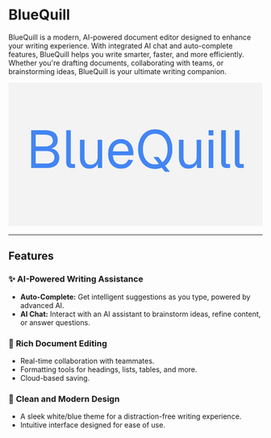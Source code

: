 # BlueQuill

BlueQuill is a modern, AI-powered document editor designed to enhance your writing experience. With integrated AI chat and auto-complete features, BlueQuill helps you write smarter, faster, and more efficiently. Whether you're drafting documents, collaborating with teams, or brainstorming ideas, BlueQuill is your ultimate writing companion.

![BlueQuill Screenshot](/public/banner.png)  

---

## Features

### ✨ **AI-Powered Writing Assistance**
- **Auto-Complete:** Get intelligent suggestions as you type, powered by advanced AI.
- **AI Chat:** Interact with an AI assistant to brainstorm ideas, refine content, or answer questions.

### 📝 **Rich Document Editing**
- Real-time collaboration with teammates.
- Formatting tools for headings, lists, tables, and more.
- Cloud-based saving.

### 🎨 **Clean and Modern Design**
- A sleek white/blue theme for a distraction-free writing experience.
- Intuitive interface designed for ease of use.
